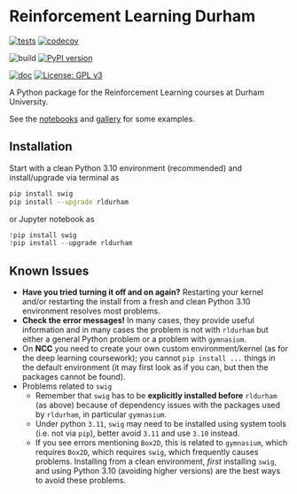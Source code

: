 # Reinforcement Learning Durham

[![tests](https://github.com/robert-lieck/rldurham/actions/workflows/tests.yml/badge.svg)](https://github.com/robert-lieck/rldurham/actions/workflows/tests.yml)
[![codecov](https://codecov.io/gh/robert-lieck/rldurham/branch/main/graph/badge.svg?token=XAUCWNS7II)](https://codecov.io/gh/robert-lieck/rldurham)

![build](https://github.com/robert-lieck/rldurham/workflows/build/badge.svg)
[![PyPI version](https://badge.fury.io/py/rldurham.svg)](https://badge.fury.io/py/rldurham)

[![doc](https://github.com/robert-lieck/rldurham/actions/workflows/doc.yml/badge.svg)](https://robert-lieck.github.io/rldurham/)
[![License: GPL v3](https://img.shields.io/badge/License-GPLv3-blue.svg)](https://www.gnu.org/licenses/gpl-3.0)

A Python package for the Reinforcement Learning courses at Durham University.

See the [notebooks](https://github.com/robert-lieck/rldurham/tree/main/notebooks) and [gallery](https://robert-lieck.github.io/rldurham/auto_examples/index.html) for some examples.

## Installation

Start with a clean Python 3.10 environment (recommended) and install/upgrade via terminal as

```bash
pip install swig
pip install --upgrade rldurham
```

or Jupyter notebook as

```python
!pip install swig
!pip install --upgrade rldurham
```

## Known Issues

- **Have you tried turning it off and on again?** Restarting your kernel and/or restarting the install from a fresh and clean Python 3.10 environment resolves most problems.
- **Check the error messages!** In many cases, they provide useful information and in many cases the problem is not with `rldurham` but either a general Python problem or a problem with `gymnasium`.
- On **NCC** you need to create your own custom environment/kernel (as for the deep learning coursework); you cannot `pip install ...` things in the default environment (it may first look as if you can, but then the packages cannot be found).
- Problems related to `swig`
  - Remember that `swig` has to be **explicitly installed before** `rldurham` (as above) because of dependency issues with the packages used by `rldurham`, in particular `gymnasium`.
  - Under python `3.11`, `swig` may need to be installed using system tools (i.e. not via `pip`), better avoid `3.11` and use `3.10` instead.
  - If you see errors mentioning `Box2D`, this is related to `gymnasium`, which requires `Box2D`, which requires `swig`, which frequently causes problems. Installing from a clean environment, *first* installing `swig`, and using Python 3.10 (avoiding higher versions) are the best ways to avoid these problems.